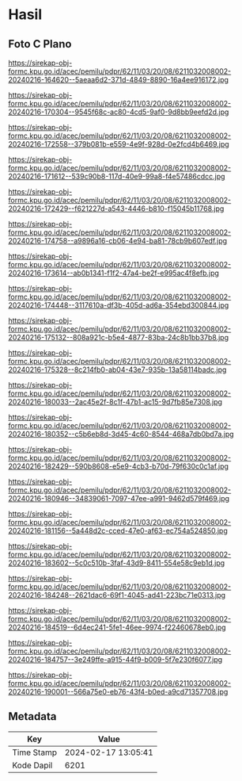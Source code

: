 # Hasil

## Foto C Plano

https://sirekap-obj-formc.kpu.go.id/acec/pemilu/pdpr/62/11/03/20/08/6211032008002-20240216-164620--5aeaa6d2-371d-4849-8890-16a4ee916172.jpg

https://sirekap-obj-formc.kpu.go.id/acec/pemilu/pdpr/62/11/03/20/08/6211032008002-20240216-170304--9545f68c-ac80-4cd5-9af0-9d8bb9eefd2d.jpg

https://sirekap-obj-formc.kpu.go.id/acec/pemilu/pdpr/62/11/03/20/08/6211032008002-20240216-172558--379b081b-e559-4e9f-928d-0e2fcd4b6469.jpg

https://sirekap-obj-formc.kpu.go.id/acec/pemilu/pdpr/62/11/03/20/08/6211032008002-20240216-171612--539c90b8-117d-40e9-99a8-f4e57486cdcc.jpg

https://sirekap-obj-formc.kpu.go.id/acec/pemilu/pdpr/62/11/03/20/08/6211032008002-20240216-172429--f621227d-a543-4446-b810-f15045b11768.jpg

https://sirekap-obj-formc.kpu.go.id/acec/pemilu/pdpr/62/11/03/20/08/6211032008002-20240216-174758--a9896a16-cb06-4e94-ba81-78cb9b607edf.jpg

https://sirekap-obj-formc.kpu.go.id/acec/pemilu/pdpr/62/11/03/20/08/6211032008002-20240216-173614--ab0b1341-f1f2-47a4-be2f-e995ac4f8efb.jpg

https://sirekap-obj-formc.kpu.go.id/acec/pemilu/pdpr/62/11/03/20/08/6211032008002-20240216-174448--3117610a-df3b-405d-ad6a-354ebd300844.jpg

https://sirekap-obj-formc.kpu.go.id/acec/pemilu/pdpr/62/11/03/20/08/6211032008002-20240216-175132--808a921c-b5e4-4877-83ba-24c8b1bb37b8.jpg

https://sirekap-obj-formc.kpu.go.id/acec/pemilu/pdpr/62/11/03/20/08/6211032008002-20240216-175328--8c214fb0-ab04-43e7-935b-13a58114badc.jpg

https://sirekap-obj-formc.kpu.go.id/acec/pemilu/pdpr/62/11/03/20/08/6211032008002-20240216-180033--2ac45e2f-8c1f-47b1-ac15-9d7fb85e7308.jpg

https://sirekap-obj-formc.kpu.go.id/acec/pemilu/pdpr/62/11/03/20/08/6211032008002-20240216-180352--c5b6eb8d-3d45-4c60-8544-468a7db0bd7a.jpg

https://sirekap-obj-formc.kpu.go.id/acec/pemilu/pdpr/62/11/03/20/08/6211032008002-20240216-182429--590b8608-e5e9-4cb3-b70d-79f630c0c1af.jpg

https://sirekap-obj-formc.kpu.go.id/acec/pemilu/pdpr/62/11/03/20/08/6211032008002-20240216-180946--34839061-7097-47ee-a991-9462d579f469.jpg

https://sirekap-obj-formc.kpu.go.id/acec/pemilu/pdpr/62/11/03/20/08/6211032008002-20240216-181156--5a448d2c-cced-47e0-af63-ec754a524850.jpg

https://sirekap-obj-formc.kpu.go.id/acec/pemilu/pdpr/62/11/03/20/08/6211032008002-20240216-183602--5c0c510b-3faf-43d9-8411-554e58c9eb1d.jpg

https://sirekap-obj-formc.kpu.go.id/acec/pemilu/pdpr/62/11/03/20/08/6211032008002-20240216-184248--2621dac6-69f1-4045-ad41-223bc71e0313.jpg

https://sirekap-obj-formc.kpu.go.id/acec/pemilu/pdpr/62/11/03/20/08/6211032008002-20240216-184519--6d4ec241-5fe1-46ee-9974-f22460678eb0.jpg

https://sirekap-obj-formc.kpu.go.id/acec/pemilu/pdpr/62/11/03/20/08/6211032008002-20240216-184757--3e249ffe-a915-44f9-b009-5f7e230f6077.jpg

https://sirekap-obj-formc.kpu.go.id/acec/pemilu/pdpr/62/11/03/20/08/6211032008002-20240216-190001--566a75e0-eb76-43f4-b0ed-a9cd71357708.jpg


## Metadata

| Key        | Value               |
| ---------- | ------------------- |
| Time Stamp | 2024-02-17 13:05:41 |
| Kode Dapil | 6201                |



